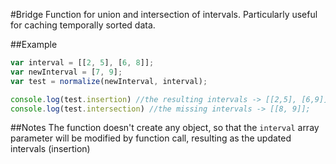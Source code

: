 #Bridge
Function for union and intersection of intervals. Particularly useful for caching temporally sorted data.

##Example


```javascript
var interval = [[2, 5], [6, 8]];
var newInterval = [7, 9];
var test = normalize(newInterval, interval);

console.log(test.insertion) //the resulting intervals -> [[2,5], [6,9]];
console.log(test.intersection) //the missing intervals -> [[8, 9]];

```


##Notes
The function doesn't create any object, so that the ```interval``` array parameter will be modified by function call, resulting as the updated intervals (insertion)